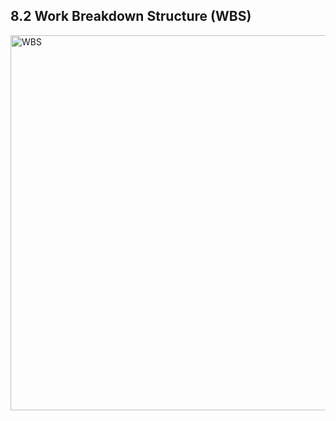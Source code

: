 ## 8.2 Work Breakdown Structure (WBS)
<img src="https://raw.githubusercontent.com/Cheryl322/Technicrab_Project1_SAD_20232024/main/image/WBS.jpg" alt="WBS" width="600"/>

